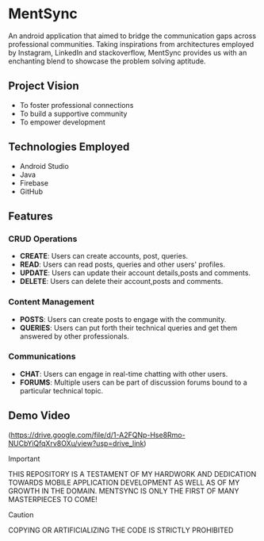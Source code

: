 # MentSync
An android application that aimed to bridge the communication gaps across professional communities. Taking inspirations from architectures employed by Instagram, LinkedIn and stackoverflow, MentSync provides us with an enchanting blend to showcase the problem solving aptitude.
## Project Vision
* To foster professional connections
* To build a supportive community
* To empower development
## Technologies Employed
* Android Studio
* Java
* Firebase
* GitHub
## Features
### CRUD Operations
* **CREATE**: Users can create accounts, post, queries.
* **READ**: Users can read posts, queries and other users' profiles.
* **UPDATE**: Users can update their account details,posts and comments.
* **DELETE**: Users can delete their account,posts and comments.
### Content Management
* **POSTS**: Users can create posts to engage with the community.
* **QUERIES**: Users can put forth their technical queries and get them answered by other professionals.
### Communications
* **CHAT**: Users can engage in real-time chatting with other users.
* **FORUMS**: Multiple users can be part of discussion forums bound to a particular technical topic.

## Demo Video
(https://drive.google.com/file/d/1-A2FQNp-Hse8Rmo-NUCbYiQfqXrv8OXu/view?usp=drive_link)

> [!IMPORTANT]
> THIS REPOSITORY IS A TESTAMENT OF MY HARDWORK AND DEDICATION TOWARDS MOBILE APPLICATION DEVELOPMENT AS WELL AS OF MY GROWTH IN THE DOMAIN. MENTSYNC IS ONLY THE FIRST OF MANY MASTERPIECES TO COME!

> [!CAUTION]
> COPYING OR ARTIFICIALIZING THE CODE IS STRICTLY PROHIBITED
